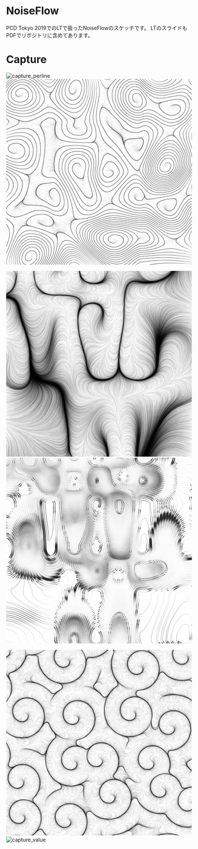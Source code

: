 # NoiseFlow
PCD Tokyo 2019でのLTで扱ったNoiseFlowのスケッチです。
LTのスライドもPDFでリポジトリに含めてあります。

# Capture 
![capture_perline](https://github.com/HarukaKajita/NoiseFlow/blob/master/images/perline/2019_2_1_22_3_43.png)
![capture_perline](https://github.com/HarukaKajita/NoiseFlow/blob/master/images/perline/2019_2_1_22_7_19.png)

![capture_value](https://github.com/HarukaKajita/NoiseFlow/blob/master/images/value/2019_2_1_22_32_22.png)
![capture_value](https://github.com/HarukaKajita/NoiseFlow/blob/master/images/value/2019_2_1_22_16_34.png)

![capture_value](https://github.com/HarukaKajita/NoiseFlow/blob/master/images/cellular/2019_2_1_23_30_51.png)
![capture_value](https://github.com/HarukaKajita/NoiseFlow/blob/master/images/cellular/2019_2_1_23_37_35.png)
